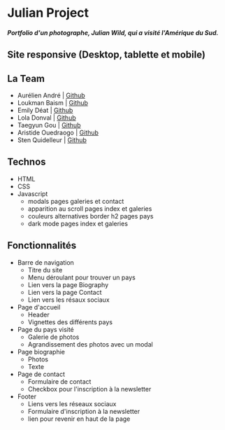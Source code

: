 

# Julian Project

##### Portfolio d'un photographe, _Julian Wild_, qui a visité l'Amérique du Sud.

## Site responsive (Desktop, tablette et mobile)

## La Team

* Aurélien André | [Github](https://github.com/Krilline)
* Loukman Baism | [Github](https://github.com/Louk92)
* Emily Déat | [Github](https://github.com/EmilyDEAT)
* Lola Donval | [Github](https://github.com/Lola-D)
* Taegyun Gou | [Github](https://github.com/taegg )
* Aristide Ouedraogo | [Github](https://github.com/ariomega)
* Sten Quidelleur | [Github](https://github.com/StenQuidelleur)

## Technos

* HTML
* CSS
* Javascript
    * modals pages galeries et contact
    * apparition au scroll pages index et galeries
    * couleurs alternatives border h2 pages pays
    * dark mode pages index et galeries

## Fonctionnalités 

* Barre de navigation
    * Titre du site
    * Menu déroulant pour trouver un pays
    * Lien vers la page Biography
    * Lien vers la page Contact
    * Lien vers les résaux sociaux
* Page d'accueil
    * Header 
    * Vignettes des différents pays
* Page du pays visité
    * Galerie de photos
    * Agrandissement des photos avec un modal
* Page biographie
    * Photos
    * Texte
* Page de contact
    * Formulaire de contact
    * Checkbox pour l'inscription à la newsletter
* Footer
    * Liens vers les réseaux sociaux
    * Formulaire d'inscription à la newsletter
    * lien pour revenir en haut de la page
